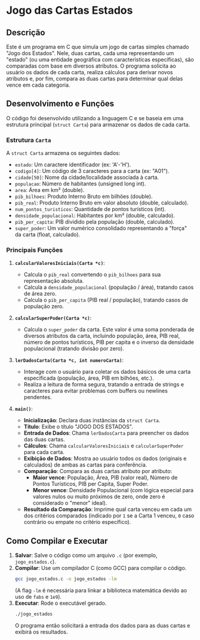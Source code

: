 # Jogo das Cartas Estados

## Descrição

Este é um programa em C que simula um jogo de cartas simples chamado "Jogo dos Estados". Nele, duas cartas, cada uma representando um "estado" (ou uma entidade geográfica com características específicas), são comparadas com base em diversos atributos. O programa solicita ao usuário os dados de cada carta, realiza cálculos para derivar novos atributos e, por fim, compara as duas cartas para determinar qual delas vence em cada categoria.

## Desenvolvimento e Funções

O código foi desenvolvido utilizando a linguagem C e se baseia em uma estrutura principal (`struct Carta`) para armazenar os dados de cada carta.

### Estrutura `Carta`

A `struct Carta` armazena os seguintes dados:
- `estado`: Um caractere identificador (ex: 'A'-'H').
- `codigo[4]`: Um código de 3 caracteres para a carta (ex: "A01").
- `cidade[50]`: Nome da cidade/localidade associada à carta.
- `populacao`: Número de habitantes (unsigned long int).
- `area`: Área em km² (double).
- `pib_bilhoes`: Produto Interno Bruto em bilhões (double).
- `pib_real`: Produto Interno Bruto em valor absoluto (double, calculado).
- `num_pontos_turisticos`: Quantidade de pontos turísticos (int).
- `densidade_populacional`: Habitantes por km² (double, calculado).
- `pib_per_capita`: PIB dividido pela população (double, calculado).
- `super_poder`: Um valor numérico consolidado representando a "força" da carta (float, calculado).

### Principais Funções

1.  **`calcularValoresIniciais(Carta *c)`**:
    * Calcula o `pib_real` convertendo o `pib_bilhoes` para sua representação absoluta.
    * Calcula a `densidade_populacional` (população / área), tratando casos de área zero.
    * Calcula o `pib_per_capita` (PIB real / população), tratando casos de população zero.

2.  **`calcularSuperPoder(Carta *c)`**:
    * Calcula o `super_poder` da carta. Este valor é uma soma ponderada de diversos atributos da carta, incluindo população, área, PIB real, número de pontos turísticos, PIB per capita e o inverso da densidade populacional (tratando divisão por zero).

3.  **`lerDadosCarta(Carta *c, int numeroCarta)`**:
    * Interage com o usuário para coletar os dados básicos de uma carta especificada (população, área, PIB em bilhões, etc.).
    * Realiza a leitura de forma segura, tratando a entrada de strings e caracteres para evitar problemas com buffers ou newlines pendentes.

4.  **`main()`**:
    * **Inicialização**: Declara duas instâncias da `struct Carta`.
    * **Título**: Exibe o título "JOGO DOS ESTADOS".
    * **Entrada de Dados**: Chama `lerDadosCarta` para preencher os dados das duas cartas.
    * **Cálculos**: Chama `calcularValoresIniciais` e `calcularSuperPoder` para cada carta.
    * **Exibição de Dados**: Mostra ao usuário todos os dados (originais e calculados) de ambas as cartas para conferência.
    * **Comparação**: Compara as duas cartas atributo por atributo:
        * **Maior vence**: População, Área, PIB (valor real), Número de Pontos Turísticos, PIB per Capita, Super Poder.
        * **Menor vence**: Densidade Populacional (com lógica especial para valores nulos ou muito próximos de zero, onde zero é considerado o "menor" ideal).
    * **Resultado da Comparação**: Imprime qual carta venceu em cada um dos critérios comparados (indicado por `1` se a Carta 1 venceu, `0` caso contrário ou empate no critério específico).

## Como Compilar e Executar

1.  **Salvar**: Salve o código como um arquivo `.c` (por exemplo, `jogo_estados.c`).
2.  **Compilar**: Use um compilador C (como GCC) para compilar o código.
    ```bash
    gcc jogo_estados.c -o jogo_estados -lm
    ```
    (A flag `-lm` é necessária para linkar a biblioteca matemática devido ao uso de `fabs` e `1e9`).
3.  **Executar**: Rode o executável gerado.
    ```bash
    ./jogo_estados
    ```
    O programa então solicitará a entrada dos dados para as duas cartas e exibirá os resultados.

